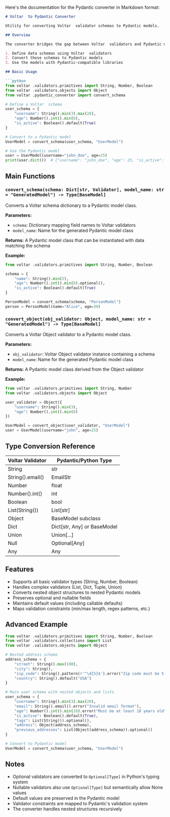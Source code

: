 Here's the documentation for the Pydantic converter in Markdown format:

```markdown
# Voltar  to Pydantic Converter

Utility for converting Voltar  validator schemas to Pydantic models.

## Overview

The converter bridges the gap between Voltar  validators and Pydantic models, allowing you to:

1. Define data schemas using Voltar  validators
2. Convert those schemas to Pydantic models
3. Use the models with Pydantic-compatible libraries

## Basic Usage

```python
from voltar .validators.primitives import String, Number, Boolean
from voltar .validators.objects import Object
from voltar .pydantic_converter import convert_schema

# Define a Voltar  schema
user_schema = {
    "username": String().min(3).max(20),
    "age": Number().int().min(0),
    "is_active": Boolean().default(True)
}

# Convert to a Pydantic model
UserModel = convert_schema(user_schema, "UserModel")

# Use the Pydantic model
user = UserModel(username="john_doe", age=25)
print(user.dict())  # {"username": "john_doe", "age": 25, "is_active": True}
```

## Main Functions

### `convert_schema(schema: Dict[str, Validator], model_name: str = "GeneratedModel") -> Type[BaseModel]`

Converts a Voltar  schema dictionary to a Pydantic model class.

**Parameters:**
- `schema`: Dictionary mapping field names to Voltar  validators
- `model_name`: Name for the generated Pydantic model class

**Returns:**
A Pydantic model class that can be instantiated with data matching the schema

**Example:**
```python
from voltar .validators.primitives import String, Number, Boolean

schema = {
    "name": String().min(2),
    "age": Number().int().min(0).optional(),
    "is_active": Boolean().default(True)
}

PersonModel = convert_schema(schema, "PersonModel")
person = PersonModel(name="Alice", age=30)
```

### `convert_object(obj_validator: Object, model_name: str = "GeneratedModel") -> Type[BaseModel]`

Converts a Voltar  Object validator to a Pydantic model class.

**Parameters:**
- `obj_validator`: Voltar  Object validator instance containing a schema
- `model_name`: Name for the generated Pydantic model class

**Returns:**
A Pydantic model class derived from the Object validator

**Example:**
```python
from voltar .validators.primitives import String, Number
from voltar .validators.objects import Object

user_validator = Object({
    "username": String().min(3),
    "age": Number().int().min(0)
})

UserModel = convert_object(user_validator, "UserModel")
user = UserModel(username="john", age=25)
```

## Type Conversion Reference

| Voltar  Validator | Pydantic/Python Type |
|----------------|----------------------|
| String         | str                  |
| String().email() | EmailStr           |
| Number         | float                |
| Number().int() | int                  |
| Boolean        | bool                 |
| List(String()) | List[str]            |
| Object         | BaseModel subclass   |
| Dict           | Dict[str, Any] or BaseModel |
| Union          | Union[...]           |
| Null           | Optional[Any]        |
| Any            | Any                  |

## Features

- Supports all basic validator types (String, Number, Boolean)
- Handles complex validators (List, Dict, Tuple, Union)
- Converts nested object structures to nested Pydantic models
- Preserves optional and nullable fields
- Maintains default values (including callable defaults)
- Maps validation constraints (min/max length, regex patterns, etc.)

## Advanced Example

```python
from voltar .validators.primitives import String, Number, Boolean
from voltar .validators.collections import List
from voltar .validators.objects import Object

# Nested address schema
address_schema = {
    "street": String().max(100),
    "city": String(),
    "zip_code": String().pattern(r'^\d{5}$').error("Zip code must be 5 digits"),
    "country": String().default("USA")
}

# Main user schema with nested objects and lists
user_schema = {
    "username": String().min(3).max(20),
    "email": String().email().error("Invalid email format"),
    "age": Number().int().min(18).error("Must be at least 18 years old"),
    "is_active": Boolean().default(True),
    "tags": List(String()).optional(),
    "address": Object(address_schema),
    "previous_addresses": List(Object(address_schema)).optional()
}

# Convert to Pydantic model
UserModel = convert_schema(user_schema, "UserModel")
```

## Notes

- Optional validators are converted to `Optional[Type]` in Python's typing system
- Nullable validators also use `Optional[Type]` but semantically allow None values
- Default values are preserved in the Pydantic model
- Validator constraints are mapped to Pydantic's validation system
- The converter handles nested structures recursively
